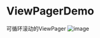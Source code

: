 # ViewPagerDemo
可循环滚动的ViewPager
![image](https://github.com/woshizhu/ViewPagerDemo/app/screenshot/test.gif)
